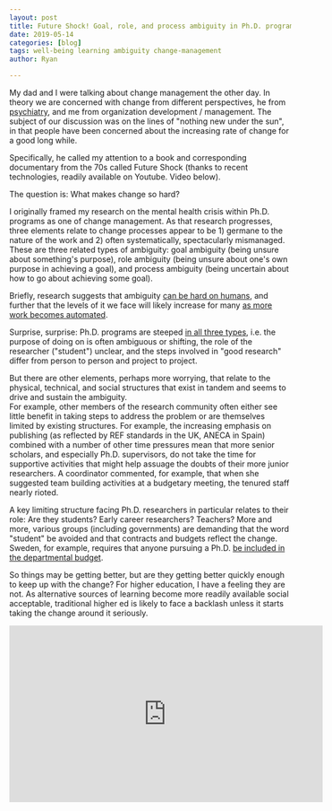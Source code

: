 ```yaml
---
layout: post
title: Future Shock! Goal, role, and process ambiguity in Ph.D. programs
date: 2019-05-14
categories: [blog]
tags: well-being learning ambiguity change-management
author: Ryan

---
```


My dad and I were talking about change management the other day. In theory we are concerned with change from different perspectives, he from <a href= "https://achealth.ngo/">psychiatry</a>, and me from organization development / management. The subject of our discussion was on the lines of "nothing new under the sun", in that people have been concerned about the increasing rate of change for a good long while.

Specifically, he called my attention to a book and corresponding documentary from the 70s called Future Shock (thanks to recent technologies, readily available on Youtube. Video below).

The question is: What makes change so hard?

I originally framed my research on the mental health crisis within Ph.D. programs as one of change management. As that research progresses, three elements relate to change processes appear to be 1) germane to the nature of the work and 2) often systematically, spectacularly mismanaged. These are three related types of ambiguity: goal ambiguity (being unsure about something's purpose), role ambiguity (being unsure about one's own purpose in achieving a goal), and process ambiguity (being uncertain about how to go about achieving some goal).

Briefly, research suggests that ambiguity <a href= "https://academic.oup.com/sf/article-abstract/43/4/591/2227932">can be hard on humans</a>, and further that the levels of it we face will likely increase for many <a href = "https://www.weforum.org/reports/the-future-of-jobs">as more work becomes automated</a>.

Surprise, surprise: Ph.D. programs are steeped <a href = "https://www.google.com/url?sa=t&rct=j&q=&esrc=s&source=web&cd=1&cad=rja&uact=8&ved=2ahUKEwjwgsfqtZviAhU8AGMBHZ8eBo0QFjAAegQIABAC&url=https%3A%2F%2Fwww.imperial.ac.uk%2Fmedia%2Fimperial-college%2Fstudy%2Fgraduate-school%2Fpublic%2Fwell-being%2FWellbeing-for-GS.pdf&usg=AOvVaw263Uj_amGXqriajqPJLKqb">in all three types</a>, i.e. the purpose of doing on is often ambiguous or shifting, the role of the researcher ("student") unclear, and the steps involved in "good research" differ from person to person and project to project.

But there are other elements, perhaps more worrying, that relate to the physical, technical, and social structures that exist in tandem and seems to drive and sustain the ambiguity.  
For example, other members of the research community often either see little benefit in taking steps to address the problem or are themselves limited by existing structures. For example, the increasing emphasis on publishing (as reflected by REF standards in the UK, ANECA in Spain) combined with a number of other time pressures mean that more senior scholars, and especially Ph.D. supervisors, do not take the time for supportive activities that might help assuage the doubts of their more junior researchers.
A coordinator commented, for example, that when she suggested team building activities at a budgetary meeting, the tenured staff nearly rioted.

A key limiting structure facing Ph.D. researchers in particular relates to their role: Are they students? Early career researchers? Teachers? More and more, various groups (including governments) are demanding that the word "student" be avoided and that contracts and budgets reflect the change. Sweden, for example, requires that anyone pursuing a Ph.D. <a href="https://www.findaphd.com/study-abroad/europe/phd-study-in-sweden.aspx">be included in the departmental budget</a>.

So things may be getting better, but are they getting better quickly enough to keep up with the change? For higher education, I have a feeling they are not. As alternative sources of learning become more readily available social acceptable, traditional higher ed is likely to face a backlash unless it starts taking the change around it seriously.

<iframe width="560" height="315" src="https://www.youtube.com/embed/fkUwXenBokU" frameborder="0" allow="accelerometer; autoplay; encrypted-media; gyroscope; picture-in-picture" allowfullscreen></iframe>
